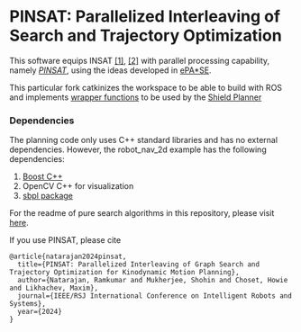 # PINSAT: Parallelized Interleaving of Search and Trajectory Optimization

This software equips INSAT [[1]](https://arxiv.org/abs/2101.12548), [[2]](https://arxiv.org/abs/2210.08627) with parallel processing capability, namely [_PINSAT_](https://arxiv.org/abs/2401.08948), using the ideas developed in [ePA\*SE](https://arxiv.org/abs/2203.01369). 

This particular fork catkinizes the workspace to be able to build with ROS and implements [wrapper functions](https://github.com/sbpl/parallel_search/blob/catkin/examples/manipulation/MoveitInterface.hpp) to be used by the [Shield Planner](https://github.com/sbpl/shield_planner/)

### Dependencies
The planning code only uses C++ standard libraries and has no external dependencies. However, the robot_nav_2d example has the following dependencies:
1. [Boost C++](https://www.boost.org/)
2. OpenCV C++ for visualization
3. [sbpl package](https://github.com/sbpl/sbpl)


For the readme of pure search algorithms in this repository, please visit [here](https://github.com/shohinm/parallel_search).

If you use PINSAT, please cite
```
@article{natarajan2024pinsat,
  title={PINSAT: Parallelized Interleaving of Graph Search and Trajectory Optimization for Kinodynamic Motion Planning},
  author={Natarajan, Ramkumar and Mukherjee, Shohin and Choset, Howie and Likhachev, Maxim},
  journal={IEEE/RSJ International Conference on Intelligent Robots and Systems},
  year={2024}
}
```


